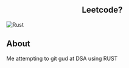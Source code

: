 <div align="center">
        <h2 align="center" style="border-bottom: none">Leetcode?</h2>
</div>

![Rust](https://img.shields.io/badge/rust-%23000000.svg?style=for-the-badge&logo=rust&logoColor=white)

## About

Me attempting to git gud at DSA using RUST
